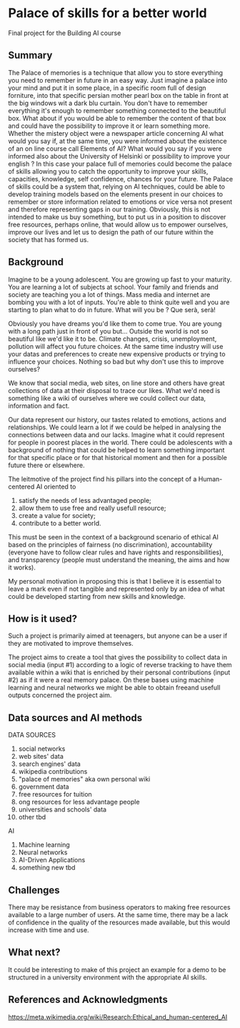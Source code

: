# Palace of skills for a better world
Final project for the Building AI course

## Summary

The Palace of memories is a technique that allow you to store everything you need to remember in future in an easy way. Just imagine a palace into your mind and put it in some place, in a specific room full of design forniture, into that specific persian mother pearl box on the table in front at the big windows wit a dark blu curtain.  You don't have to remember everything it's enough to remember something connected to the beautiful box. 
What about if you would be able to  remember the content of that box and could have the possibility to improve it or learn something more. Whether the mistery object were a newspaper article concerning AI what would you say if, at the same time, you were informed about the existence of an on line course call Elements of AI? What would you say  if you were informed also about the University of Helsinki or possibility to improve your english ? 
In this case your palace full of memories could become the palace of skills allowing you to catch the opportunity to improve your skills, capacities, knowledge, self confidence, chances for your future. 
The Palace of skills  could be a system that, relying on AI techniques, could be able to develop training models based on the elements present in our choices to remember or store information related to emotions or vice versa not present and therefore representing gaps in our training. Obviously, this is not intended to make us buy something, but to put us in a position to discover free resources, perhaps online, that would allow us to empower ourselves, improve our lives and let us to design the path of our future within the society that has formed us.  

## Background

Imagine to be a young adolescent. You are growing up fast to your maturity. You are learning a lot of subjects at school. Your family and friends and society are teaching you a lot of things. Mass media and internet are bombing you with a lot of inputs. You're able to think quite well and you are starting to plan what to do in future. What will you be ? Que serà, serà! 

Obviously  you have dreams you'd like them to come true. You are young with a long path just in front of you but... Outside the world is not so beautiful like we'd like it to be. Climate changes, crisis, unemployment, pollution will affect you future choices. At the same time industry will use your datas and preferences to create new expensive products or trying to influence your choices. Nothing so bad but why don't use this to improve ourselves? 

We know that social media, web sites, on line store and others have great collections of data at their disposal to trace our likes.
What we'd need is something like a wiki of ourselves where we could collect our data, information and fact. 

Our data represent our history, our tastes related to emotions, actions and relationships. We could learn a lot if we could be helped in analysing the connections between data and our lacks. Imagine what it could represent for people in poorest places in the world. 
There could be adolescents with a background of nothing that could be helped to learn something important for that specific place or for that historical moment and then for a possible future there or elsewhere.   

The leitmotive of the project find his pillars into the concept of a Human-centered AI oriented to 

1) satisfy the needs of less advantaged people; 
2) allow them to use free and really usefull resource;
3) create a value for society; 
4) contribute to a better world.

This must be seen in the context of a background scenario of ethical AI based on the principles of fairness (no discrimination), accountability (everyone have to follow clear rules and have rights and responsibilities), and transparency (people must understand the meaning, the aims and how it works). 

My personal motivation in proposing this is that I believe it is essential to leave a mark even if not tangible and represented only by an idea of what could be developed starting from new skills and knowledge. 
 

## How is it used?

Such a project is primarily aimed at teenagers, but anyone can be a user if they are motivated to improve themselves. 

The project aims to create a tool that gives the possibility to collect data in social media (input #1) according to a logic of reverse tracking to have them available within a wiki that is enriched by their personal contributions (input #2) as if it were a real memory palace. On these bases using machine learning and neural networks we might be able to obtain freeand usefull outputs concerned the project aim. 


## Data sources and AI methods

DATA SOURCES  
1) social networks
2) web sites' data
3) search engines' data
4) wikipedia contributions 
5) "palace of memories" aka own personal wiki 
6) government data 
7) free resources for tuition
8) ong resources for less advantage people 
9) universities and schools' data 
10) other tbd

AI 
1) Machine learning 
2) Neural networks
3) AI-Driven Applications
4) something new tbd

## Challenges

There may be resistance from business operators to making free resources available to a large number of users. At the same time, there may be a lack of confidence in the quality of the resources made available, but this would increase with time and use. 

## What next?

It could be interesting to make of this project an example for a demo to be structured in a university environment with the appropriate AI skills. 

## References and Acknowledgments

https://meta.wikimedia.org/wiki/Research:Ethical_and_human-centered_AI
